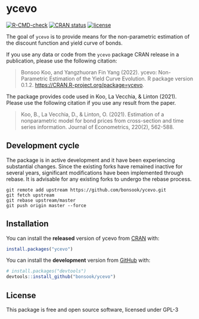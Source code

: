 
<!-- README.md is generated from README.Rmd. Please edit that file -->

# ycevo

<!-- badges: start -->

[![R-CMD-check](https://github.com/bonsook/ycevo/actions/workflows/R-CMD-check.yaml/badge.svg)](https://github.com/bonsook/ycevo/actions/workflows/R-CMD-check.yaml)
[![CRAN
status](https://www.r-pkg.org/badges/version/ycevo)](https://CRAN.R-project.org/package=ycevo)
[![license](https://img.shields.io/badge/license-GPL--3-blue.svg)](https://www.gnu.org/licenses/gpl-3.0.en.html)
<!-- [![metacran downloads](https://cranlogs.r-pkg.org/badges/ycevo)](https://cran.r-project.org/package=ycevo) -->
<!-- badges: end -->

The goal of `ycevo` is to provide means for the non-parametric
estimation of the discount function and yield curve of bonds.

If you use any data or code from the `ycevo` package CRAN release in a
publication, please use the following citation:

> Bonsoo Koo, and Yangzhuoran Fin Yang (2022). ycevo: Non-Parametric
> Estimation of the Yield Curve Evolution. R package version 0.1.2.
> <https://CRAN.R-project.org/package=ycevo>.

The package provides code used in Koo, La Vecchia, & Linton (2021).
Please use the following citation if you use any result from the paper.

> Koo, B., La Vecchia, D., & Linton, O. (2021). Estimation of a
> nonparametric model for bond prices from cross-section and time series
> information. Journal of Econometrics, 220(2), 562-588.

## Development cycle

The package is in active development and it have been experiencing
substantial changes. Since the existing forks have remained inactive for
several years, significant modifications have been implemented through
rebase. It is advisable for any existing forks to undergo the rebase
process.

    git remote add upstream https://github.com/bonsook/ycevo.git
    git fetch upstream
    git rebase upstream/master
    git push origin master --force

## Installation

You can install the **released** version of ycevo from
[CRAN](https://CRAN.R-project.org) with:

``` r
install.packages("ycevo")
```

You can install the **development** version from
[GitHub](https://github.com/) with:

``` r
# install.packages("devtools")
devtools::install_github("bonsook/ycevo")
```

<!-- ## Usage -->

## License

This package is free and open source software, licensed under GPL-3
